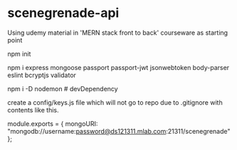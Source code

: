 # scenegrenade-api

Using udemy material in 'MERN stack front to back' courseware as starting point

npm init

npm i express mongoose passport passport-jwt jsonwebtoken body-parser eslint bcryptjs validator

npm i -D nodemon # devDependency

create a config/keys.js file which will not go to repo due to .gitignore with contents like this.

module.exports = {
  mongoURI:
    "mongodb://username:password@ds121311.mlab.com:21311/scenegrenade"
};
